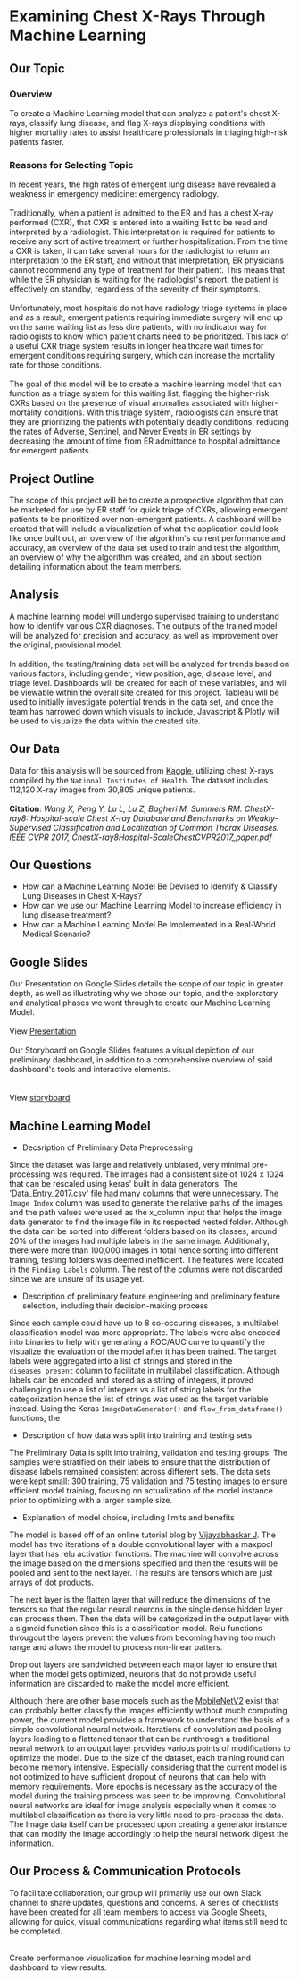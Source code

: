 # Examining Chest X-Rays Through Machine Learning

## Our Topic

### Overview
 
To create a Machine Learning model that can analyze a patient's chest X-rays, 
classify lung disease, and flag X-rays displaying conditions with higher mortality rates to assist 
healthcare professionals in triaging high-risk patients faster. 

### Reasons for Selecting Topic

In recent years, the high rates of emergent lung disease have revealed a weakness in emergency medicine: emergency radiology. 
</br></br>
Traditionally, when a patient is admitted to the ER and has a chest X-ray performed (CXR), that CXR is entered into a waiting list to be read and interpreted by a radiologist. 
This interpretation is required for patients to receive any sort of active treatment or further hospitalization. 
From the time a CXR is taken, it can take several hours for the radiologist to return an interpretation to the ER staff, and without that interpretation, ER physicians cannot recommend any type of treatment for their patient. 
This means that while the ER physician is waiting for the radiologist's report, the patient is effectively on standby, regardless of the severity of their symptoms.
</br></br>
Unfortunately, most hospitals do not have radiology triage systems in place and as a result, emergent patients requiring immediate surgery will end up on the same waiting list as less dire patients, with no indicator 
way for radiologists to know which patient charts need to be prioritized. 
This lack of a useful CXR triage system results in longer healthcare wait times for emergent conditions requiring surgery, which can increase the mortality rate for those conditions. 
</br></br>
The goal of this model will be to create a machine learning model that can function as a triage system for this waiting list, flagging the higher-risk CXRs based on the presence of 
visual anomalies associated with higher-mortality conditions. With this triage system, radiologists can ensure that they are prioritizing the patients with potentially deadly conditions, 
reducing the rates of Adverse, Sentinel, and Never Events in ER settings by decreasing the amount of time from ER admittance to hospital admittance for emergent patients. 

## Project Outline
The scope of this project will be to create a prospective algorithm that can be marketed for use by ER staff for quick triage of CXRs, allowing emergent patients to be prioritized over non-emergent patients. 
A dashboard will be created that will include a visualization of what the application could look like once built out, an overview of the algorithm's current performance and accuracy, an overview of the data set 
used to train and test the algorithm, an overview of why the algorithm was created, and an about section detailing information about the team members. 

## Analysis
A machine learning model will undergo supervised training to understand how to identify various CXR diagnoses. The outputs of the trained model will be analyzed for precision and accuracy, as well as improvement over the original, provisional model. 
</br></br>
In addition, the testing/training data set will be analyzed for trends based on various factors, including gender, view position, age, disease level, and triage level. 
Dashboards will be created for each of these variables, and will be viewable within the overall site created for this project. 
Tableau will be used to initially investigate potential trends in the data set, and once the team has narrowed down which visuals to include, Javascript & Plotly will be used to visualize the data within the created site. 

## Our Data 

Data for this analysis will be sourced from [Kaggle](https://www.kaggle.com/datasets/nih-chest-xrays/data?select=README_CHESTXRAY.pdf), utilizing chest X-rays compiled by the ``National Institutes of Health``. 
The dataset includes 112,120 X-ray images from 30,805 unique patients. </br></br>
**Citation**: *Wang X, Peng Y, Lu L, Lu Z, Bagheri M, Summers RM. ChestX-ray8: Hospital-scale Chest X-ray Database and Benchmarks on Weakly-Supervised Classification and Localization of Common Thorax Diseases. 
IEEE CVPR 2017, ChestX-ray8Hospital-ScaleChestCVPR2017_paper.pdf*

## Our Questions 

* How can a Machine Learning Model Be Devised to Identify & Classify Lung Diseases in Chest X-Rays?
* How can we use our Machine Learning Model to increase efficiency in lung disease treatment?
* How can a Machine Learning Model Be Implemented in a Real-World Medical Scenario? 

## Google Slides

Our Presentation on Google Slides details the scope of our topic in greater depth, as well as illustrating why we chose our topic, and the exploratory and analytical phases we went through to create our Machine Learning Model. </br></br>
View [Presentation](https://docs.google.com/presentation/d/1rS79_7x5zY806TvwxHiqctWvBmpmMKyt_Wl2rek10Dc/edit#slide=id.p) </br></br>
Our Storyboard on Google Slides features a visual depiction of our preliminary dashboard, in addition to a comprehensive overview of said dashboard's tools and interactive elements. </br></br>
</br>View [storyboard](https://docs.google.com/presentation/d/1dvesALep-6vo8g94_rq3NUFCwnJmg3bc8BYD8B-T_Y4/edit)  

## Machine Learning Model

* Decsription of Preliminary Data Preprocessing

Since the dataset was large and relatively unbiased, very minimal pre-processing was required. The images had a consistent size of 1024 x 1024 that can be rescaled using keras' built in data generators. The 'Data_Entry_2017.csv' file had many columns that were unnecessary. The `Image Index` column was used to generate the relative paths of the images and the path values were used as the x_column input that helps the image data generator to find the image file in its respected nested folder. Although the data can be sorted into different folders based on its classes, around 20% of the images had multiple labels in the same image. Additionally, there were more than 100,000 images in total hence sorting into different training, testing folders was deemed inefficient. The features were located in the `Finding Labels` column. The rest of the columns were not discarded since we are unsure of its usage yet. 


* Description of preliminary feature engineering and preliminary feature selection, including their decision-making process

Since each sample could have up to 8 co-occuring diseases, a multilabel classification model was more appropriate. The labels were also encoded into binaries to help with generating a ROC/AUC curve to quantify the visualize the evaluation of the model after it has been trained.  The target labels were aggregated into a list of strings and stored in the `diseases_present` column to facilitate in multilabel classification. Although labels can be encoded and stored as a string of integers, it proved challenging to use a list of integers vs a list of string labels for the categorization hence the list of strings was used as the target variable instead.  Using the Keras `ImageDataGenerator()` and `flow_from_dataframe()` functions, the 


* Description of how data was split into training and testing sets 

The Preliminary Data is split into training, validation and testing groups. The samples were stratified on their labels to ensure that the distribution of disease labels remained consistent across different sets. The data sets were kept small: 300 training, 75 validation and 75 testing images to ensure efficient model training, focusing on actualization of the model instance prior to optimizing with a larger sample size. 

* Explanation of model choice, including limits and benefits

The model is based off of an online tutorial blog by [Vijayabhaskar J](https://vijayabhaskar96.medium.com/multi-label-image-classification-tutorial-with-keras-imagedatagenerator-cd541f8eaf24). The model has two iterations of a double convolutional layer with a maxpool layer that has relu activation functions. The machine will convolve across the image based on the dimensions specified and then the results will be pooled and sent to the next layer. The results are tensors which are just arrays of dot products. 

The next layer is the flatten layer that will reduce the dimensions of the tensors so that the regular neural neurons in the single dense hidden layer can process them. Then the data will be categorized in the output layer with a sigmoid function since this is a classification model. Relu functions througout the layers prevent the values from becoming having too much range and allows the model to process non-linear patters. 

Drop out layers are sandwiched between each major layer to ensure that when the model gets optimized, neurons that do not provide useful information are discarded to make the model more efficient.

Although there are other base models such as the [MobileNetV2](https://ai.googleblog.com/2018/04/mobilenetv2-next-generation-of-on.html) exist that can probably better classify the images efficiently without much computing power, the current model provides a framework to understand the basis of a simple convolutional neural network. Iterations of convolution and pooling layers leading to a flattened tensor that can be runthrough a traditional neural network to an output layer provides various points of modifications to optimize the model. Due to the size of the dataset, each training round can become memory intensive. Especially considering that the current model is not optimized to have sufficient dropout of neurons that can help with memory requirements. More epochs is necessary as the accuracy of the model during the training process was seen to be improving. Convolutional neural networks are ideal for image analysis especially when it comes to multilabel classification as there is very little need to pre-process the data. The Image data itself can be processed upon creating a generator instance that can modify the image accordingly to help the neural network digest the information.  


## Our Process & Communication Protocols

To facilitate collaboration, our group will primarily use our own Slack channel to share updates, questions and concerns. A series of checklists have been created for all team members to access via Google Sheets, 
allowing for quick, visual communications regarding what items still need to be completed.</br></br>




Create performance visualization for machine learning model and dashboard to view results.
